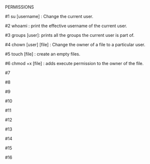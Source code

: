PERMISSIONS

#1 su [username] : Change the current user.

#2 whoami : print the effective username of the current user.

#3 groups [user]: prints all the groups the current user is part of.

#4 chown [user] [file] : Change the owner of a file to a particular user. 

#5 touch [file] : create an empty files.

#6 chmod +x [file] : adds execute permission to the owner of the file.

#7

#8

#9

#10

#11

#12

#13

#14

#15

#16
